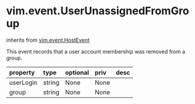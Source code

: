 vim.event.UserUnassignedFromGroup
=================================
inherits from [vim.event.HostEvent](docs/vim.event.HostEvent.md)


This event records that a user account membership was removed from a group.

| property | type | optional | priv | desc |
|:---------|:-----|:---------|:-----|:-----|
| userLogin | string | None | None |  |
| group | string | None | None |  |


